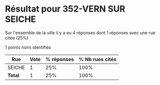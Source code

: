 # Résultat pour 352-VERN SUR SEICHE

Sur l'ensemble de la ville il y a eu 4 réponses dont 1 réponses avec une rue citée (25%)

1 points noirs identifiés

| Rue | Vote | % réponses | % Nb rues cités|
|-----|------|------------|----------------|
| SEICHE | 1 | 25% | 100%|
| **Total** | 1 | 25% | 100%|
